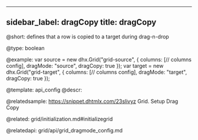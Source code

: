
---
sidebar_label: dragCopy
title: dragCopy
---          

@short: 
defines that a row is copied to a target during drag-n-drop




@type: boolean

@example: 
var source = new dhx.Grid("grid-source", {
    columns: [// columns config],
    dragMode: "source", 
    dragCopy: true
});
var target = new dhx.Grid("grid-target", {
    columns: [// columns config],
    dragMode: "target", 
    dragCopy: true
});


@template:	api_config
@descr: 

@relatedsample: https://snippet.dhtmlx.com/23slivyz	Grid. Setup Drag Copy

@related: grid/initialization.md#initializegrid

@relatedapi: grid/api/grid_dragmode_config.md